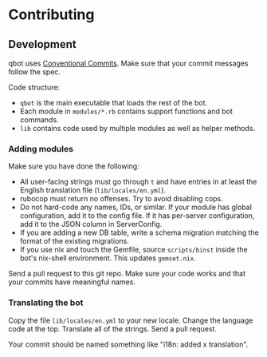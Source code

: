 # Contributing

## Development

qbot uses [Conventional Commits]. Make sure that your commit messages follow
the spec.

Code structure:

- `qbot` is the main executable that loads the rest of the bot.
- Each module in `modules/*.rb` contains support functions and bot commands.
- `lib` contains code used by multiple modules as well as helper methods.

### Adding modules

Make sure you have done the following:
- All user-facing strings must go through `t` and have entries in at least the
  English translation file (`lib/locales/en.yml`).
- rubocop must return no offenses. Try to avoid disabling cops.
- Do not hard-code any names, IDs, or similar. If your module has global
  configuration, add it to the config file. If it has per-server configuration,
  add it to the JSON column in ServerConfig.
- If you are adding a new DB table, write a schema migration matching the
  format of the existing migrations.
- If you use nix and touch the Gemfile, source `scripts/binst` inside the bot's
  nix-shell environment. This updates `gemset.nix`.

Send a pull request to this git repo. Make sure your code works and that your
commits have meaningful names.

### Translating the bot

Copy the file `lib/locales/en.yml` to your new locale. Change the language code
at the top. Translate all of the strings. Send a pull request.

Your commit should be named something like "i18n: added x translation".

[Conventional Commits]: https://www.conventionalcommits.org/en/v1.0.0/
